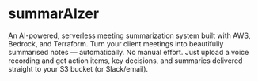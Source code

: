 # summarAIzer
An AI-powered, serverless meeting summarization system built with AWS, Bedrock, and Terraform.  Turn your client meetings into beautifully summarised notes — automatically. No manual effort. Just upload a voice recording and get action items, key decisions, and summaries delivered straight to your S3 bucket (or Slack/email).
